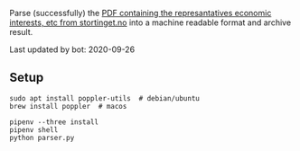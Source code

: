 Parse (successfully) the [PDF containing the represantatives economic interests, etc from stortinget.no](https://www.stortinget.no/no/Stortinget-og-demokratiet/Representantene/Okonomiske-interesser/) into a machine readable format and archive result.

Last updated by bot: 2020-09-26

## Setup
    sudo apt install poppler-utils  # debian/ubuntu
    brew install poppler  # macos

    pipenv --three install
    pipenv shell
    python parser.py
